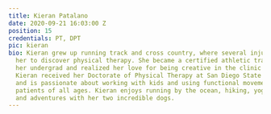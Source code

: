```yaml
---
title: Kieran Patalano
date: 2020-09-21 16:03:00 Z
position: 15
credentials: PT, DPT
pic: kieran
bio: Kieran grew up running track and cross country, where several injuries brought
  her to discover physical therapy. She became a certified athletic trainer during
  her undergrad and realized her love for being creative in the clinic with her patients.
  Kieran received her Doctorate of Physical Therapy at San Diego State University
  and is passionate about working with kids and using functional movement to treat
  patients of all ages. Kieran enjoys running by the ocean, hiking, yoga, salsa dancing,
  and adventures with her two incredible dogs.
---
```



